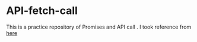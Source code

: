 # API-fetch-call

This is a practice repository of Promises and API call .
I took reference from [here](https://codingthesmartway.com/fetch-api-introduction-to-promised-based-data-fetching-in-plain-javascript/)

<!-- Here is an overview of the repository
![image](https://user-images.githubusercontent.com/81870866/187841459-8ba5fb59-9abf-48eb-aae2-592c7f068ee4.png)

Thanks for reading.
 -->
